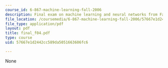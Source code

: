 ```yaml
---
course_id: 6-867-machine-learning-fall-2006
description: Final exam on machine learning and neural networks from Fall 2004.
file_location: /coursemedia/6-867-machine-learning-fall-2006/57667e1d2442cc589da5051663606fc6_final_f04.pdf
file_type: application/pdf
layout: pdf
title: final_f04.pdf
type: course
uid: 57667e1d2442cc589da5051663606fc6

---
```

None